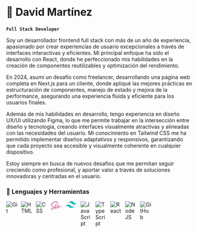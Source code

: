 # 👋 David Martínez

**`Full Stack Developer`**

Soy un desarrollador frontend full stack con más de un año de experiencia, apasionado por crear experiencias de usuario excepcionales a través de interfaces interactivas y eficientes. Mi principal enfoque ha sido el desarrollo con React, donde he perfeccionado mis habilidades en la creación de componentes reutilizables y optimización del rendimiento.

En 2024, asumí un desafío como freelancer, desarrollando una página web completa en Next.js para un cliente, donde apliqué las mejores prácticas en estructuración de componentes, manejo de estado y mejora de la performance, asegurando una experiencia fluida y eficiente para los usuarios finales.

Además de mis habilidades en desarrollo, tengo experiencia en diseño UX/UI utilizando Figma, lo que me permite trabajar en la intersección entre diseño y tecnología, creando interfaces visualmente atractivas y alineadas con las necesidades del usuario. Mi conocimiento en Tailwind CSS me ha permitido implementar diseños adaptativos y responsivos, garantizando que cada proyecto sea accesible y visualmente coherente en cualquier dispositivo.

Estoy siempre en busca de nuevos desafíos que me permitan seguir creciendo como profesional, y aportar valor a través de soluciones innovadoras y centradas en el usuario.


### 🧰 Lenguajes y Herramientas

<img align="left" alt="Git" width="30px" style="padding-right:10px;" src="https://cdn.jsdelivr.net/gh/devicons/devicon/icons/git/git-original.svg" />
<img align="left" alt="HTML" width="30px" style="padding-right:10px;" src="https://cdn.jsdelivr.net/gh/devicons/devicon/icons/html5/html5-plain.svg" />
<img align="left" alt="CSS" width="30px" style="padding-right:10px;" src="https://cdn.jsdelivr.net/gh/devicons/devicon/icons/css3/css3-plain.svg" />
<img align="left" alt="sass" width="30px" style="padding-right:10px;" src="src/sass.svg" />
<img align="left" alt="tailwindcss" width="30px" style="padding-right:10px;" src="src/tailwindcss.svg" />
<img align="left" alt="JavaScript" width="30px" style="padding-right:10px;" src="https://cdn.jsdelivr.net/gh/devicons/devicon/icons/javascript/javascript-plain.svg" />
<img align="left" alt="TypeScript" width="30px" style="padding-right:10px;" src="https://cdn.jsdelivr.net/gh/devicons/devicon/icons/typescript/typescript-plain.svg" />
<img align="left" alt="React" width="30px" style="padding-right:10px;" src="https://cdn.jsdelivr.net/gh/devicons/devicon/icons/react/react-original.svg" />
<img align="left" alt="NodeJS" width="30px" style="padding-right:10px;" src="https://cdn.jsdelivr.net/gh/devicons/devicon/icons/nodejs/nodejs-original.svg" />
<img align="left" alt="GitHub" width="30px" style="padding-right:10px;" src="https://cdn.jsdelivr.net/gh/devicons/devicon/icons/github/github-original.svg" />
<br />

#


